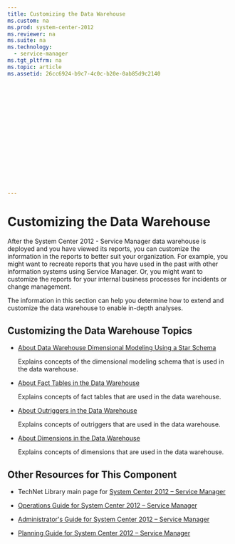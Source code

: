 ```yaml
---
title: Customizing the Data Warehouse
ms.custom: na
ms.prod: system-center-2012
ms.reviewer: na
ms.suite: na
ms.technology: 
  - service-manager
ms.tgt_pltfrm: na
ms.topic: article
ms.assetid: 26cc6924-b9c7-4c0c-b20e-0ab85d9c2140
 

















---
```

# Customizing the Data Warehouse
After the System Center 2012 - Service Manager data warehouse is deployed and you have viewed its reports, you can customize the information in the reports to better suit your organization. For example, you might want to recreate reports that you have used in the past with other information systems using Service Manager. Or, you might want to customize the reports for your internal business processes for incidents or change management.  
  
 The information in this section can help you determine how to extend and customize the data warehouse to enable in\-depth analyses.  
  
## Customizing the Data Warehouse Topics  
  
-   [About Data Warehouse Dimensional Modeling Using a Star Schema](../../../sm/manage/operate/About-Data-Warehouse-Dimensional-Modeling-Using-a-Star-Schema.md)  
  
     Explains concepts of the dimensional modeling schema that is used in the data warehouse.  
  
-   [About Fact Tables in the Data Warehouse](../../../sm/manage/operate/About-Fact-Tables-in-the-Data-Warehouse.md)  
  
     Explains concepts of fact tables that are used in the data warehouse.  
  
-   [About Outriggers in the Data Warehouse](../../../sm/manage/operate/About-Outriggers-in-the-Data-Warehouse.md)  
  
     Explains concepts of outriggers that are used in the data warehouse.  
  
-   [About Dimensions in the Data Warehouse](../../../sm/manage/operate/About-Dimensions-in-the-Data-Warehouse.md)  
  
     Explains concepts of dimensions that are used in the data warehouse.  
  
## Other Resources for This Component  
  
-   TechNet Library main page for [System Center 2012 – Service Manager](http://go.microsoft.com/fwlink/p/?LinkId=220655)  
  
-   [Operations Guide for System Center 2012 – Service Manager](http://go.microsoft.com/fwlink/p/?LinkId=220656)  
  
-   [Administrator's Guide for System Center 2012 – Service Manager](http://go.microsoft.com/fwlink/p/?LinkId=209669)  
  
-   [Planning Guide for System Center 2012 – Service Manager](http://go.microsoft.com/fwlink/p/?LinkId=209672)
